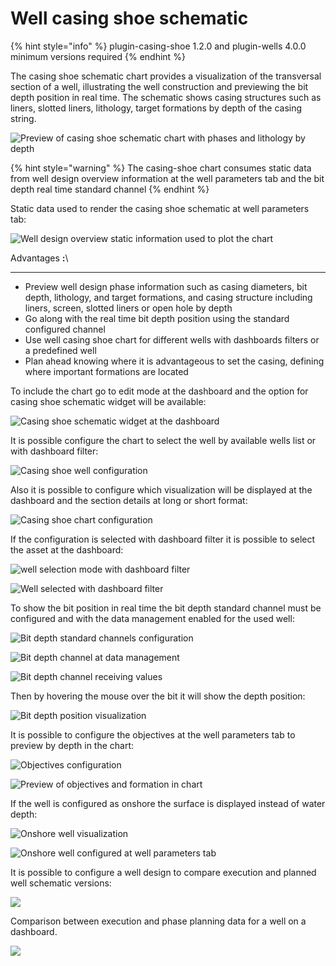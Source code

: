 # Well casing shoe schematic

{% hint style="info" %}
plugin-casing-shoe 1.2.0 and plugin-wells 4.0.0 minimum versions required
{% endhint %}

The casing shoe schematic chart provides a visualization of the transversal section of a well, illustrating the well construction and previewing the bit depth position in real time. The schematic shows casing structures such as liners, slotted liners, lithology, target formations by depth of the casing string.

![Preview of casing shoe schematic chart with phases and lithology by depth](<../.gitbook/assets/image (124).png>)

{% hint style="warning" %}
The casing-shoe chart consumes static data from well design overview information at the well parameters tab and the bit depth real time standard channel
{% endhint %}

Static data used to render the casing shoe schematic at well parameters tab:

![Well design overview static information used to plot the chart](<../.gitbook/assets/image (257) (1).png>)

Advantages **:**\\

***

* Preview well design phase information such as casing diameters, bit depth, lithology, and target formations, and casing structure including liners, screen, slotted liners or open hole by depth
* Go along with the real time bit depth position using the standard configured channel
* Use well casing shoe chart for different wells with dashboards filters or a predefined well
* Plan ahead knowing where it is advantageous to set the casing, defining where important formations are located

To include the chart go to edit mode at the dashboard and the option for casing shoe schematic widget will be available:

![Casing shoe schematic widget at the dashboard](<../.gitbook/assets/image (288).png>)

It is possible configure the chart to select the well by available wells list or with dashboard filter:

![Casing shoe well configuration](<../.gitbook/assets/image (340).png>)

Also it is possible to configure which visualization will be displayed at the dashboard and the section details at long or short format:

![Casing shoe chart configuration](<../.gitbook/assets/image (427).png>)

If the configuration is selected with dashboard filter it is possible to select the asset at the dashboard:

![well selection mode with dashboard filter](<../.gitbook/assets/image (71).png>)

![Well selected with dashboard filter](<../.gitbook/assets/image (192).png>)

To show the bit position in real time the bit depth standard channel must be configured and with the data management enabled for the used well:

![Bit depth standard channels configuration](<../.gitbook/assets/image (437).png>)

![Bit depth channel at data management](<../.gitbook/assets/image (174).png>)

![Bit depth channel receiving values](<../.gitbook/assets/image (492).png>)

Then by hovering the mouse over the bit it will show the depth position:

![Bit depth position visualization](<../.gitbook/assets/image (203).png>)

It is possible to configure the objectives at the well parameters tab to preview by depth in the chart:

![Objectives configuration](<../.gitbook/assets/image (452).png>)

![Preview of objectives and formation in chart](<../.gitbook/assets/image (9).png>)

If the well is configured as onshore the surface is displayed instead of water depth:

![Onshore well visualization](<../.gitbook/assets/image (449).png>)

![Onshore well configured at well parameters tab](<../.gitbook/assets/image (290).png>)

It is possible to configure a well design to compare execution and planned well schematic versions:

![](https://lh5.googleusercontent.com/7JiFe-oPJREmDfLqVy6Xxj9dp2VXb2Cdr7diFAV4MZZh\_gZgSG0bitH4cwQ\_-q9pC326Cfb4Mi\_5\_AaziHOIdTK4v3PxVSjudutZaCkFk4P1eAvOReccFvGnVGxwydLX73u87fe\_a7\_D1raDyA)

Comparison between execution and phase planning data for a well on a dashboard.

![](https://lh6.googleusercontent.com/GqW0AKuVAdfBNdTdvXD6KTM4rJW8pgO-XM0TH9IGEdeiARuylncmNOVzuG026fOdt5\_Y3MTk6YIFQ9atvlEeWwdrSMfV53l3nzgrPtSUoa3Qb\_4Idt9z4S43fEGOaSIV1K71WbN8hWD6YubHKQ)
